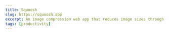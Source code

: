 ```yaml
---
title: Squoosh
slug: https://squoosh.app
excerpt: An image compression web app that reduces image sizes through numerous formats.
tags: [productivity]
---
```

